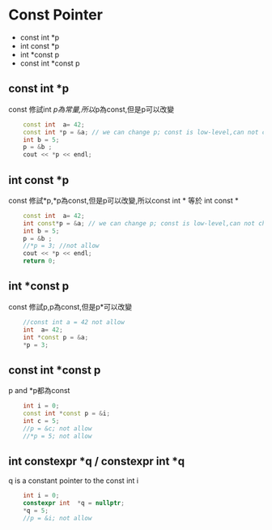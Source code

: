# Const Pointer

<ul>
    <li>const int *p</li>
    <li>int const *p</li>
    <li>int *const p</li>
    <li>const int *const p</li>
</ul>


       
## const int *p

const 修試int *p為常量,所以*p為const,但是p可以改變            
            
```c++
    const int  a= 42;
    const int *p = &a; // we can change p; const is low-level,can not change *p 
    int b = 5;
    p = &b ;
    cout << *p << endl;
```
            
## int const *p     
const 修試*p,*p為const,但是p可以改變,所以const int * 等於 int const *
   
```c++
    const int  a= 42;
    int const*p = &a; // we can change p; const is low-level,can not change *p 
    int b = 5;
    p = &b ;
    //*p = 3; //not allow
    cout << *p << endl;
    return 0;
```

## int *const p 
const 修試p,p為const,但是p*可以改變
   
```c++
    //const int a = 42 not allow
    int  a= 42;
    int *const p = &a; 
    *p = 3; 
```



## const int *const p
p and *p都為const

```c++
    int i = 0;
    const int *const p = &i;
    int c = 5;
    //p = &c; not allow
    //*p = 5; not allow
```


## int constexpr  *q / constexpr int *q
q is a constant pointer to the const int i

```c++
    int i = 0;
    constexpr int  *q = nullptr;
    *q = 5;
    //p = &i; not allow
   
```

















